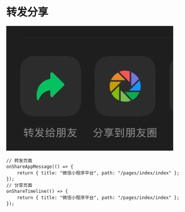 # 转发分享

![](images/2024-12-10-f01096b.jpg)

```
// 转发页面
onShareAppMessage(() => {
    return { title: "微信小程序平台", path: "/pages/index/index" };
});
// 分享页面
onShareTimeline(() => {
    return { title: "微信小程序平台", path: "/pages/index/index" };
});
```
